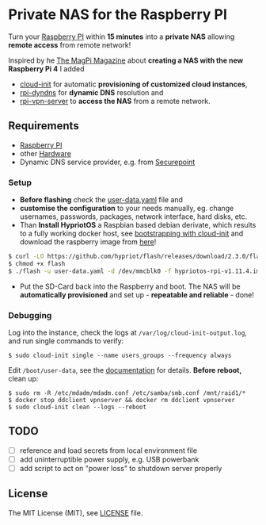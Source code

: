 # Private NAS for the Raspberry PI

Turn your [Raspberry PI](http://raspberrypi.org) within **15 minutes** into a **private NAS** allowing **remote access** from remote network!

Inspired by he [The MagPi Magazine](https://magpi.raspberrypi.org/articles/build-a-raspberry-pi-nas) about **creating a NAS with the new Raspberry Pi 4** I added

* [cloud-init](https://cloud-init.io/) for automatic **provisioning of customized cloud instances**, 
* [rpi-dyndns](https://github.com/netzfisch/rpi-dyndns) for **dynamic DNS** resolution and 
* [rpi-vpn-server](https://github.com/netzfisch/rpi-vpn-server) to **access the NAS** from a remote network.

## Requirements

- [Raspberry PI](http://raspberrypi.org)
- other [Hardware](https://magpi.raspberrypi.org/articles/build-a-raspberry-pi-nas)
- Dynamic DNS service provider, e.g. from [Securepoint](https://www.spdns.de/)

### Setup

- **Before flashing** check the [user-data.yaml](https://github.com/netzfisch/rpi-private-nas/blob/master/user-data.yaml) file and
- **customise the configuration** to your needs manually, eg. change usernames, passwords, packages, network interface, hard disks, etc.
- Than **Install HypriotOS** a Raspbian based debian derivate, which results to a fully working docker host, see  [bootstrapping with cloud-init](https://blog.hypriot.com/post/cloud-init-cloud-on-hypriot-x64/) and download the raspberry image from [here](http://blog.hypriot.com/downloads/)!

```sh
$ curl -LO https://github.com/hypriot/flash/releases/download/2.3.0/flash
$ chmod +x flash
$ ./flash -u user-data.yaml -d /dev/mmcblk0 -f hypriotos-rpi-v1.11.4.img
```
- Put the SD-Card back into the Raspberry and boot. The NAS will be **automatically provisioned** and set up - **repeatable and reliable** - done!

### Debugging

Log into the instance, check the logs at `/var/log/cloud-init-output.log`, and run single commands to verify:

    $ sudo cloud-init single --name users_groups --frequency always

Edit `/boot/user-data`, see the [documentation](https://cloudinit.readthedocs.io/en/18.3/) for details. **Before reboot,** clean up:

    $ sudo rm -R /etc/mdadm/mdadm.conf /etc/samba/smb.conf /mnt/raid1/*
    $ docker stop ddclient vpnserver && docker rm ddclient vpnserver
    $ sudo cloud-init clean --logs --reboot

## TODO

- [ ] reference and load secrets from local environment file
- [ ] add uninterruptible power supply, e.g. USB powerbank
- [ ] add script to act on "power loss" to shutdown server properly

## License

The MIT License (MIT), see [LICENSE](https://github.com/netzfisch/rpi-private-nas/blob/master/LICENSE) file.
